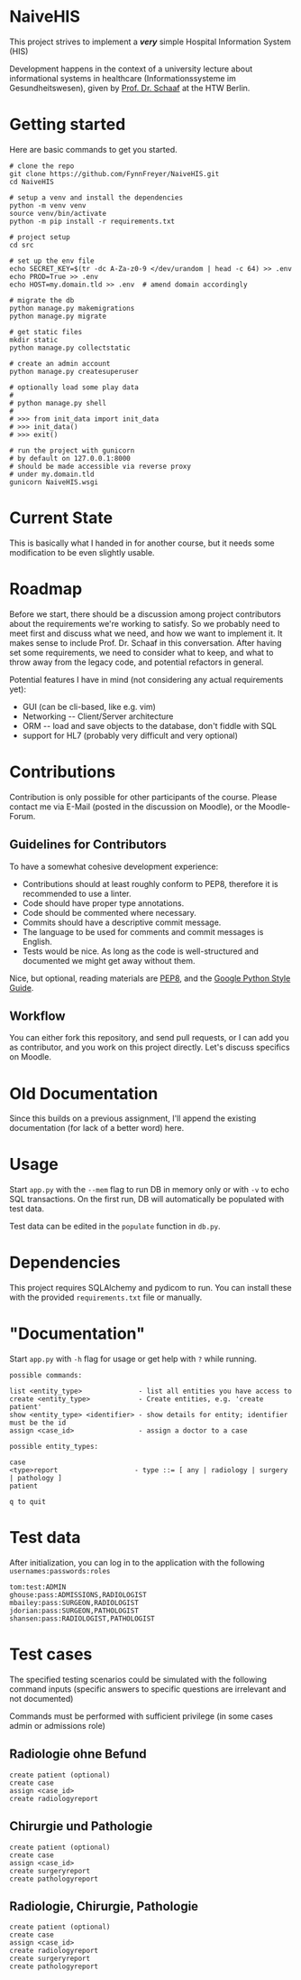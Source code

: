 # NaiveHIS

This project strives to implement a ***very*** simple Hospital Information System (HIS)

Development happens in the context of a university lecture about informational systems in healthcare (Informationssysteme im Gesundheitswesen), given by [Prof. Dr. Schaaf](https://www.htw-berlin.de/hochschule/personen/person/?eid=4298) at the HTW Berlin.

# Getting started

Here are basic commands to get you started.

    # clone the repo
    git clone https://github.com/FynnFreyer/NaiveHIS.git
    cd NaiveHIS

    # setup a venv and install the dependencies
    python -m venv venv
    source venv/bin/activate
    python -m pip install -r requirements.txt

    # project setup
    cd src
    
    # set up the env file
    echo SECRET_KEY=$(tr -dc A-Za-z0-9 </dev/urandom | head -c 64) >> .env
    echo PROD=True >> .env
    echo HOST=my.domain.tld >> .env  # amend domain accordingly

    # migrate the db
    python manage.py makemigrations
    python manage.py migrate

    # get static files
    mkdir static
    python manage.py collectstatic

    # create an admin account
    python manage.py createsuperuser

    # optionally load some play data
    #
    # python manage.py shell
    # 
    # >>> from init_data import init_data
    # >>> init_data()
    # >>> exit()

    # run the project with gunicorn
    # by default on 127.0.0.1:8000
    # should be made accessible via reverse proxy 
    # under my.domain.tld
    gunicorn NaiveHIS.wsgi
    


# Current State

This is basically what I handed in for another course, but it needs some modification to be even slightly usable.

# Roadmap

Before we start, there should be a discussion among project contributors about the requirements we're working to satisfy.
So we probably need to meet first and discuss what we need, and how we want to implement it.
It makes sense to include Prof. Dr. Schaaf in this conversation.
After having set some requirements, we need to consider what to keep, and what to throw away from the legacy code, and potential refactors in general.

Potential features I have in mind (not considering any actual requirements yet):

- GUI (can be cli-based, like e.g. vim)
- Networking -- Client/Server architecture
- ORM -- load and save objects to the database, don't fiddle with SQL
- support for HL7 (probably very difficult and very optional)

# Contributions

Contribution is only possible for other participants of the course.
Please contact me via E-Mail (posted in the discussion on Moodle), or the Moodle-Forum.

## Guidelines for Contributors

To have a somewhat cohesive development experience:

- Contributions should at least roughly conform to PEP8, therefore it is recommended to use a linter.
- Code should have proper type annotations.
- Code should be commented where necessary.
- Commits should have a descriptive commit message.
- The language to be used for comments and commit messages is English.
- Tests would be nice. As long as the code is well-structured and documented we might get away without them.

Nice, but optional, reading materials are [PEP8](https://peps.python.org/pep-0008/), and the [Google Python Style Guide](https://google.github.io/styleguide/pyguide.html).

## Workflow

You can either fork this repository, and send pull requests, or I can add you as contributor, and you work on this project directly.
Let's discuss specifics on Moodle.

# Old Documentation

Since this builds on a previous assignment, I'll append the existing documentation (for lack of a better word) here.

# Usage

Start `app.py` with the `--mem` flag to run DB in memory only or with `-v` to echo SQL transactions. 
On the first run, DB will automatically be populated with test data.

Test data can be edited in the `populate` function in `db.py`. 

# Dependencies

This project requires SQLAlchemy and pydicom to run. 
You can install these with the provided `requirements.txt` file or manually.

# "Documentation"

Start `app.py` with `-h` flag for usage or get help with `?` while running.

```
possible commands:

list <entity_type>              - list all entities you have access to  
create <entity_type>            - Create entities, e.g. 'create patient'  
show <entity_type> <identifier> - show details for entity; identifier must be the id  
assign <case_id>                - assign a doctor to a case  

possible entity_types:

case
<type>report                   - type ::= [ any | radiology | surgery | pathology ] 
patient

q to quit
```

# Test data

After initialization, you can log in to the application with the following `usernames:passwords:roles`

```
tom:test:ADMIN
ghouse:pass:ADMISSIONS,RADIOLOGIST
mbailey:pass:SURGEON,RADIOLOGIST
jdorian:pass:SURGEON,PATHOLOGIST
shansen:pass:RADIOLOGIST,PATHOLOGIST
```

# Test cases

The specified testing scenarios could be simulated with the following command inputs 
(specific answers to specific questions are irrelevant and not documented)

Commands must be performed with sufficient privilege (in some cases admin or admissions role)

## Radiologie ohne Befund
```
create patient (optional)
create case
assign <case_id>
create radiologyreport
```

## Chirurgie und Pathologie
```
create patient (optional)
create case
assign <case_id>
create surgeryreport
create pathologyreport
```

## Radiologie, Chirurgie, Pathologie
```
create patient (optional)
create case
assign <case_id>
create radiologyreport
create surgeryreport
create pathologyreport
```
